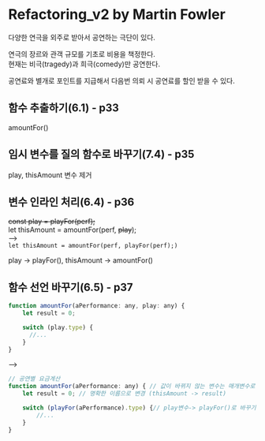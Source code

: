 # Refactoring_v2 by Martin Fowler

다양한 연극을 외주로 받아서 공연하는 극단이 있다.

연극의 장르와 관객 규모를 기초로 비용을 책정한다.  
현재는 비극(tragedy)과 희극(comedy)만 공연한다.

공연료와 별개로 포인트를 지급해서 다음번 의뢰 시 공연료를 할인 받을 수 있다.

## 함수 추출하기(6.1) - p33
amountFor()

## 임시 변수를 질의 함수로 바꾸기(7.4) - p35
play, thisAmount 변수 제거

## 변수 인라인 처리(6.4) - p36
~~const play = playFor(perf);~~  
let thisAmount = amountFor(perf, ~~play~~);  
-->  
`let thisAmount = amountFor(perf, playFor(perf);)`

play -> playFor(), thisAmount -> amountFor()

## 함수 선언 바꾸기(6.5) - p37
```javascript
function amountFor(aPerformance: any, play: any) {
    let result = 0;

    switch (play.type) {
      //...
    }
}
```
-->

```javascript
// 공연별 요금계산
function amountFor(aPerformance: any) { // 값이 바뀌지 않는 변수는 매개변수로 전달
    let result = 0; // 명확한 이름으로 변경 (thisAmount -> result)

    switch (playFor(aPerformance).type) {// play변수-> playFor()로 바꾸기
        //...
    }
}
```
